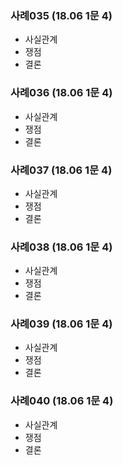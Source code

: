 ### 사례035 (18.06 1문 4)
* 사실관계
* 쟁점
* 결론


### 사례036 (18.06 1문 4)

* 사실관계
* 쟁점
* 결론

### 사례037 (18.06 1문 4)

* 사실관계
* 쟁점
* 결론

### 사례038 (18.06 1문 4)

* 사실관계
* 쟁점
* 결론

### 사례039 (18.06 1문 4)

* 사실관계
* 쟁점
* 결론

### 사례040 (18.06 1문 4)

* 사실관계
* 쟁점
* 결론

